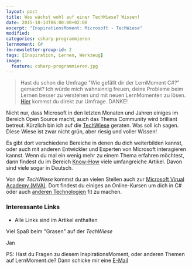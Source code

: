 ```yaml
---
layout: post
title: Was wächst wohl auf einer TechWiese? Wissen!
date: 2015-10-14T06:00:00+02:00
excerpt: "InspirationsMoment: Microsoft - TechWiese"
modified:
categories: csharp-programmieren
lernmoment: C#
lm-newsletter-group-id: 2
tags: [Inspiration, Lernen, Werkzeug]
image:
  feature: csharp-programmieren.jpg
---
```


> Hast du schon die Umfrage "Wie gefällt dir der LernMoment C#?" gemacht? Ich würde mich wahnsinnig freuen, deine Probleme beim Lernen besser zu verstehen und mit neuen LernMomenten zu lösen. [Hier](https://docs.google.com/forms/d/1TgZ0nMdTO3yJ4tmwfZcUFLW45LK63B1iryzjTGbtHdI/viewform?usp=send_form) kommst du direkt zur Umfrage. DANKE!

Nicht nur, dass Microsoft in den letzten Monaten und Jahren einiges im Bereich Open Source macht, auch das Thema Community wird brilliant betreut. Kürzlich bin ich auf die [TechWiese](http://www.techwiese.de) geraten. Was soll ich sagen. Diese Wiese ist zwar nicht grün, aber riesig und voller Wissen!

Es gibt dort verschiedene Bereiche in denen du dich weiterbilden kannst, oder auch mit anderen Entwickler und Experten von Microsoft interagieren kannst. Wenn du mal ein wenig mehr zu einem Thema erfahren möchtest, dann findest du im Bereich [Know-How](https://www.microsoft.com/germany/techwiese/know-how/default.aspx) viele umfangreiche Artikel. Davon sind viele sogar in Deutsch.

Von der *TechWiese* kommst du an vielen Stellen auch zur [Microsoft Virual Academy (MVA)](http://www.microsoftvirtualacademy.com/training-topics/c_topic_page_ger). Dort findest du einiges an Online-Kursen um dich in C# oder auch [anderen Technologien](http://www.microsoftvirtualacademy.com) fit zu machen.

### Interessante Links 

-	Alle Links sind im Artikel enthalten

Viel Spaß beim "Grasen" auf der *TechWiese*

Jan


PS: Hast du Fragen zu diesem InspirationsMoment, oder anderen Themen auf LernMoment.de? Dann schicke mir eine [E-Mail](mailto:jan@lernmoment.de)
